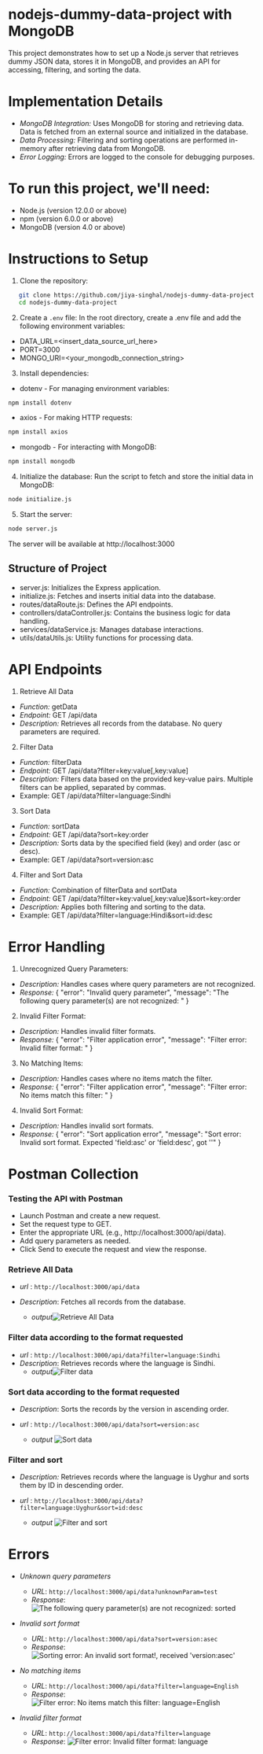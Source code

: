 # nodejs-dummy-data-project with MongoDB
This project demonstrates how to set up a Node.js server that retrieves dummy JSON data, stores it in MongoDB, and provides an API for accessing, filtering, and sorting the data.

# Implementation Details
- *MongoDB Integration:* Uses MongoDB for storing and retrieving data. Data is fetched from an external source and initialized in the database.
- *Data Processing:* Filtering and sorting operations are performed in-memory after retrieving data from MongoDB.
- *Error Logging:* Errors are logged to the console for debugging purposes.

# To run this project, we'll need:

- Node.js (version 12.0.0 or above)
- npm (version 6.0.0 or above)
- MongoDB (version 4.0 or above)

# Instructions to Setup
 1. Clone the repository:
```bash
   git clone https://github.com/jiya-singhal/nodejs-dummy-data-project.git
   cd nodejs-dummy-data-project
```
 2. Create a `.env` file:
In the root directory, create a .env file and add the following environment variables:
 - DATA_URL=<insert_data_source_url_here>
 - PORT=3000
 - MONGO_URI=<your_mongodb_connection_string>

 3. Install dependencies:

- dotenv - For managing environment variables:
```bash
npm install dotenv
``` 
- axios - For making HTTP requests:
```bash
npm install axios
``` 
- mongodb - For interacting with MongoDB:
```bash
npm install mongodb
``` 
 4. Initialize the database:
Run the script to fetch and store the initial data in MongoDB:

```bash
node initialize.js
``` 
 5. Start the server:
```bash
node server.js
```
The server will be available at http://localhost:3000

## Structure of Project

- server.js: Initializes the Express application.
- initialize.js: Fetches and inserts initial data into the database.
- routes/dataRoute.js: Defines the API endpoints.
- controllers/dataController.js: Contains the business logic for data handling.
- services/dataService.js: Manages database interactions.
- utils/dataUtils.js: Utility functions for processing data.


# API Endpoints
 1. Retrieve All Data

- *Function:* getData
- *Endpoint:* GET /api/data
- *Description:* Retrieves all records from the database. No query parameters are required.

 2. Filter Data

- *Function:* filterData
- *Endpoint:* GET /api/data?filter=key:value[,key:value]
- *Description:* Filters data based on the provided key-value pairs. Multiple filters can be applied, separated by commas.
- Example: GET /api/data?filter=language:Sindhi

 3. Sort Data

- *Function:* sortData
- *Endpoint:* GET /api/data?sort=key:order
- *Description:* Sorts data by the specified field (key) and order (asc or desc).
- Example: GET /api/data?sort=version:asc

 4. Filter and Sort Data

- *Function:* Combination of filterData and sortData
- *Endpoint:* GET /api/data?filter=key:value[,key:value]&sort=key:order
- *Description:* Applies both filtering and sorting to the data.
- Example: GET /api/data?filter=language:Hindi&sort=id:desc


# Error Handling

 1. Unrecognized Query Parameters:
- *Description:* Handles cases where query parameters are not recognized.
- *Response:* { "error": "Invalid query parameter", "message": "The following query parameter(s) are not recognized: <param>" }

 2. Invalid Filter Format:
- *Description:* Handles invalid filter formats.
- *Response:* { "error": "Filter application error", "message": "Filter error: Invalid filter format: <filter>" }

 3. No Matching Items:
- *Description:* Handles cases where no items match the filter.
- *Response:* { "error": "Filter application error", "message": "Filter error: No items match this filter: <filter>" }

 4. Invalid Sort Format:
- *Description:* Handles invalid sort formats.
- *Response:* { "error": "Sort application error", "message": "Sort error: Invalid sort format. Expected 'field:asc' or 'field:desc', got '<sort>'" }

# Postman Collection
 
 ### Testing the API with Postman

- Launch Postman and create a new request.
- Set the request type to GET.
- Enter the appropriate URL (e.g., http://localhost:3000/api/data).
- Add query parameters as needed.
- Click Send to execute the request and view the response.

### Retrieve All Data

- *url* : `http://localhost:3000/api/data`
- *Description*: Fetches all records from the database.

   * *output*![Retrieve All Data](PostmanImages/getData.png)

### Filter data according to the format requested
- *url* :  `http://localhost:3000/api/data?filter=language:Sindhi` 
- *Description*: Retrieves records where the language is Sindhi.
   * *output*![Filter data](PostmanImages/languageFilter.png)

### Sort data according to the format requested
- *Description*: Sorts the records by the version in ascending order.
- *url* : `http://localhost:3000/api/data?sort=version:asc`
  
    * *output* ![Sort data](PostmanImages/AscSort.png)

### Filter and sort
- *Description:* Retrieves records where the language is Uyghur and sorts them by ID in descending order.

- *url* : `http://localhost:3000/api/data?filter=language:Uyghur&sort=id:desc`

    * *output* ![Filter and sort](PostmanImages/filter&Sort.png)


# Errors

- *Unknown query parameters*
  - *URL*: `http://localhost:3000/api/data?unknownParam=test`
  - *Response*: ![The following query parameter(s) are not recognized: sorted](PostmanImages/InvalidQuery.png)

- *Invalid sort format*
  - *URL*: `http://localhost:3000/api/data?sort=version:asec`
  - *Response*: ![Sorting error: An invalid sort format!, received 'version:asec'](PostmanImages/SortFormatError.png)

- *No matching items*
  - *URL*: `http://localhost:3000/api/data?filter=language=English`
  - *Response*: ![Filter error: No items match this filter: language=English](PostmanImages/noMatchingFound.png)

- *Invalid filter format*
  - *URL*: `http://localhost:3000/api/data?filter=language`
  - *Response*: ![Filter error: Invalid filter format: language](PostmanImages/FilterFormatError.png)
